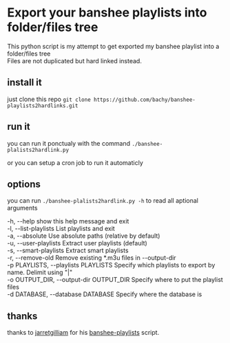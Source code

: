 # Export your banshee playlists into folder/files tree

This python script is my attempt to get exported my banshee playlist into a folder/files tree    
Files are not duplicated but hard linked instead.

## install it
just clone this repo
```git clone https://github.com/bachy/banshee-playlists2hardlinks.git```

## run it
you can run it ponctualy with the command ```./banshee-plalists2hardlink.py```

or you can setup a cron job to run it automaticly


## options
you can run ```./banshee-plalists2hardlink.py -h``` to read all aptional arguments   

  -h, --help show this help message and exit    
  -l, --list-playlists  List playlists and exit   
  -a, --absolute        Use absolute paths (relative by default)    
  -u, --user-playlists  Extract user playlists (default)     
  -s, --smart-playlists  Extract smart playlists     
  -r, --remove-old  Remove existing *.m3u files in --output-dir   
  -p PLAYLISTS, --playlists PLAYLISTS Specify which playlists to export by name. Delimit using "|"    
  -o OUTPUT_DIR, --output-dir OUTPUT_DIR Specify where to put the playlist files   
  -d DATABASE, --database DATABASE Specify where the database is   


## thanks
thanks to [jarretgilliam](https://github.com/jarrettgilliam) for his [banshee-playlists](https://github.com/jarrettgilliam/banshee-playlists) script.




